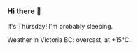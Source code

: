 ### Hi there :wave:

It's Thursday! I'm probably sleeping.

Weather in Victoria BC: overcast, at +15°C.
